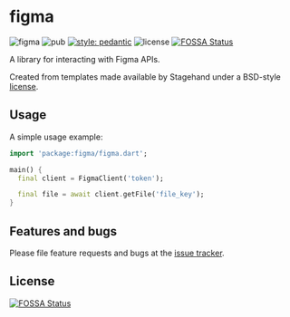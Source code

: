 # figma

![figma](https://github.com/arnemolland/figma/workflows/Dart%20CI/badge.svg) ![pub](https://img.shields.io/pub/v/figma.svg) [![style: pedantic](https://img.shields.io/badge/style-pedantic-9cf)](https://github.com/dart-lang/pedantic) ![license](https://img.shields.io/github/license/arnemolland/figma.svg)
[![FOSSA Status](https://app.fossa.com/api/projects/git%2Bgithub.com%2Fiamsecy%2Ffigma.svg?type=shield)](https://app.fossa.com/projects/git%2Bgithub.com%2Fiamsecy%2Ffigma?ref=badge_shield)

A library for interacting with Figma APIs.

Created from templates made available by Stagehand under a BSD-style
[license](https://github.com/dart-lang/stagehand/blob/main/LICENSE).

## Usage

A simple usage example:

```dart
import 'package:figma/figma.dart';

main() {
  final client = FigmaClient('token');

  final file = await client.getFile('file_key');
}
```

## Features and bugs

Please file feature requests and bugs at the [issue tracker][tracker].

[tracker]: https://github.com/arnemolland/figma/issues


## License
[![FOSSA Status](https://app.fossa.com/api/projects/git%2Bgithub.com%2Fiamsecy%2Ffigma.svg?type=large)](https://app.fossa.com/projects/git%2Bgithub.com%2Fiamsecy%2Ffigma?ref=badge_large)